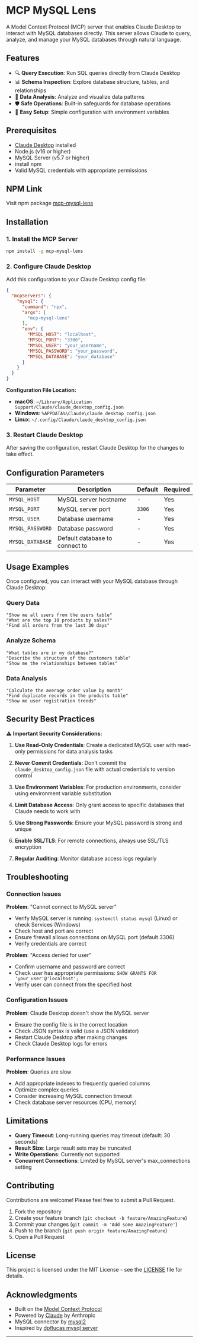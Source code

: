 # MCP MySQL Lens

A Model Context Protocol (MCP) server that enables Claude Desktop to interact with MySQL databases directly. This server allows Claude to query, analyze, and manage your MySQL databases through natural language.

## Features

- 🔍 **Query Execution**: Run SQL queries directly from Claude Desktop
- 📊 **Schema Inspection**: Explore database structure, tables, and relationships
- 🔄 **Data Analysis**: Analyze and visualize data patterns
- 🛡️ **Safe Operations**: Built-in safeguards for database operations
- 🚀 **Easy Setup**: Simple configuration with environment variables

## Prerequisites

- [Claude Desktop](https://claude.ai/download) installed
- Node.js (v16 or higher)
- MySQL Server (v5.7 or higher)
- install npm
- Valid MySQL credentials with appropriate permissions

## NPM Link

Visit npm package [mcp-mysql-lens](https://www.npmjs.com/package/mcp-mysql-lens)

## Installation

### 1. Install the MCP Server

```bash
npm install -g mcp-mysql-lens
```

### 2. Configure Claude Desktop

Add this configuration to your Claude Desktop config file:

```json
{
  "mcpServers": {
    "mysql": {
      "command": "npx",
      "args": [
        "mcp-mysql-lens"
      ],
      "env": {
        "MYSQL_HOST": "localhost",
        "MYSQL_PORT": "3306",
        "MYSQL_USER": "your_username",
        "MYSQL_PASSWORD": "your_password",
        "MYSQL_DATABASE": "your_database"
      }
    }
  }
}
```

**Configuration File Location:**
- **macOS**: `~/Library/Application Support/Claude/claude_desktop_config.json`
- **Windows**: `%APPDATA%\Claude\claude_desktop_config.json`
- **Linux**: `~/.config/Claude/claude_desktop_config.json`

### 3. Restart Claude Desktop

After saving the configuration, restart Claude Desktop for the changes to take effect.

## Configuration Parameters

| Parameter | Description | Default | Required |
|-----------|-------------|---------|----------|
| `MYSQL_HOST` | MySQL server hostname | - | Yes |
| `MYSQL_PORT` | MySQL server port | `3306` | Yes |
| `MYSQL_USER` | Database username | - | Yes |
| `MYSQL_PASSWORD` | Database password | - | Yes |
| `MYSQL_DATABASE` | Default database to connect to | - | Yes |

## Usage Examples

Once configured, you can interact with your MySQL database through Claude Desktop:

### Query Data
```
"Show me all users from the users table"
"What are the top 10 products by sales?"
"Find all orders from the last 30 days"
```

### Analyze Schema
```
"What tables are in my database?"
"Describe the structure of the customers table"
"Show me the relationships between tables"
```

### Data Analysis
```
"Calculate the average order value by month"
"Find duplicate records in the products table"
"Show me user registration trends"
```

## Security Best Practices

⚠️ **Important Security Considerations:**

1. **Use Read-Only Credentials**: Create a dedicated MySQL user with read-only permissions for data analysis tasks

2. **Never Commit Credentials**: Don't commit the `claude_desktop_config.json` file with actual credentials to version control

3. **Use Environment Variables**: For production environments, consider using environment variable substitution

4. **Limit Database Access**: Only grant access to specific databases that Claude needs to work with

5. **Use Strong Passwords**: Ensure your MySQL password is strong and unique

6. **Enable SSL/TLS**: For remote connections, always use SSL/TLS encryption

7. **Regular Auditing**: Monitor database access logs regularly

## Troubleshooting

### Connection Issues

**Problem**: "Cannot connect to MySQL server"
- Verify MySQL server is running: `systemctl status mysql` (Linux) or check Services (Windows)
- Check host and port are correct
- Ensure firewall allows connections on MySQL port (default 3306)
- Verify credentials are correct

**Problem**: "Access denied for user"
- Confirm username and password are correct
- Check user has appropriate permissions: `SHOW GRANTS FOR 'your_user'@'localhost';`
- Verify user can connect from the specified host

### Configuration Issues

**Problem**: Claude Desktop doesn't show the MySQL server
- Ensure the config file is in the correct location
- Check JSON syntax is valid (use a JSON validator)
- Restart Claude Desktop after making changes
- Check Claude Desktop logs for errors

### Performance Issues

**Problem**: Queries are slow
- Add appropriate indexes to frequently queried columns
- Optimize complex queries
- Consider increasing MySQL connection timeout
- Check database server resources (CPU, memory)

## Limitations

- **Query Timeout**: Long-running queries may timeout (default: 30 seconds)
- **Result Size**: Large result sets may be truncated
- **Write Operations**: Currently not supported
- **Concurrent Connections**: Limited by MySQL server's max_connections setting

## Contributing

Contributions are welcome! Please feel free to submit a Pull Request.

1. Fork the repository
2. Create your feature branch (`git checkout -b feature/AmazingFeature`)
3. Commit your changes (`git commit -m 'Add some AmazingFeature'`)
4. Push to the branch (`git push origin feature/AmazingFeature`)
5. Open a Pull Request

## License

This project is licensed under the MIT License - see the [LICENSE](LICENSE) file for details.

## Acknowledgments

- Built on the [Model Context Protocol](https://modelcontextprotocol.io)
- Powered by [Claude](https://claude.ai) by Anthropic
- MySQL connector by [mysql2](https://github.com/sidorares/node-mysql2)
- Inspired by [dpflucas mysql server](https://github.com/dpflucas/mysql-mcp-server)

---



